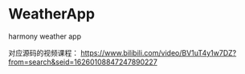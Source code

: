 # WeatherApp
harmony weather app

对应源码的视频课程：
https://www.bilibili.com/video/BV1uT4y1w7DZ?from=search&seid=16260108847247890227
